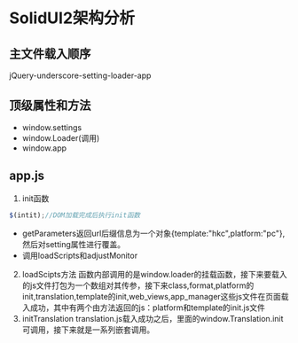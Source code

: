 # SolidUI2架构分析
## 主文件载入顺序
jQuery-underscore-setting-loader-app
## 顶级属性和方法
- window.settings
- window.Loader(调用)
- window.app
## app.js
1. init函数
```javascript
$(intit);//DOM加载完成后执行init函数
```
- getParameters返回url后缀信息为一个对象{template:"hkc",platform:"pc"},然后对setting属性进行覆盖。
- 调用loadScripts和adjustMonitor
2. loadScipts方法
函数内部调用的是window.loader的挂载函数，接下来要载入的js文件打包为一个数组对其传参，接下来class,format,platform的init,translation,template的init,web_views,app_manager这些js文件在页面载入成功，其中有两个由方法返回的js：platform和template的init.js文件
3. initTranslation
translation.js载入成功之后，里面的window.Translation.init可调用，接下来就是一系列嵌套调用。
